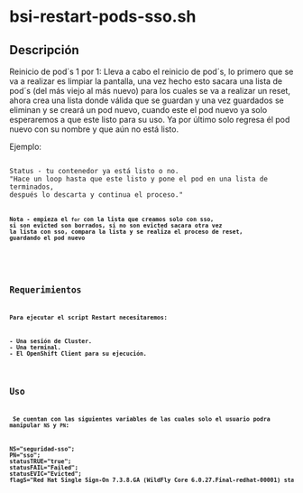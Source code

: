 # bsi-restart-pods-sso.sh

Descripción
-

<p>Reinicio de pod´s 1 por 1: Lleva a cabo el reinicio 
de pod´s, lo primero que se va a realizar es limpiar la pantalla,
una vez hecho esto sacara una lista de pod´s (del más viejo al más nuevo)
para los cuales se va a realizar un reset, ahora crea una lista donde válida que se guardan
y una vez guardados se eliminan y se creará un pod nuevo, cuando 
este el pod nuevo ya solo esperaremos a que este listo para su uso.
Ya por último solo regresa él pod nuevo con su nombre y que aún no está listo.</p>
<p>
Ejemplo:
</p>
<p>
<code>
Status - tu contenedor ya está listo o no.
"Hace un loop hasta que este listo y pone el pod en una lista de terminados,
después lo descarta y continua el proceso."
<code>
<h4>Nota - empieza el <code>for</code> con la lista que creamos solo con sso,
si son evicted son borrados, si no son evicted sacara otra vez 
la lista con sso, compara la lista y se realiza el proceso de reset,
guardando el pod nuevo<h4>
</p>

Requerimientos
-

<p>Para ejecutar el script Restart necesitaremos:
</p>
<pre>
- Una sesión de Cluster.
- Una terminal.
- El OpenShift Client para su ejecución.
</pre>


Uso
-
<p> Se cuentan con las siguientes variables de las cuales solo el usuario podra manipular <code>NS</code> y <code>PN</code>:</p>
<pre>
NS="seguridad-sso";
PN="sso";
statusTRUE="true";
statusFAIL="Failed";
statusEVIC="Evicted";
flagS="Red Hat Single Sign-On 7.3.8.GA (WildFly Core 6.0.27.Final-redhat-00001) started in";
</pre>

 






